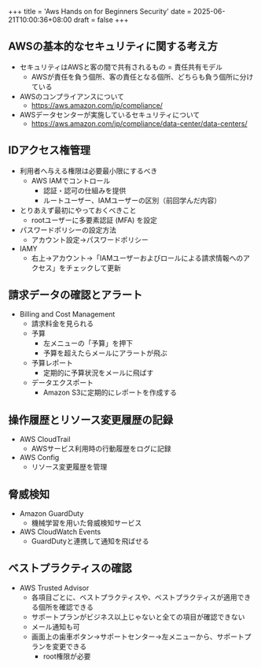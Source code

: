 +++
title = 'Aws Hands on for Beginners Security'
date = 2025-06-21T10:00:36+08:00
draft = false
+++

## AWSの基本的なセキュリティに関する考え方

- セキュリティはAWSと客の間で共有されるもの = 責任共有モデル
  - AWSが責任を負う個所、客の責任となる個所、どちらも負う個所に分けている
- AWSのコンプライアンスについて
  - <https://aws.amazon.com/jp/compliance/>
- AWSデータセンターが実施しているセキュリティについて
  - <https://aws.amazon.com/jp/compliance/data-center/data-centers/>

## IDアクセス権管理

- 利用者へ与える権限は必要最小限にするべき
  - AWS IAMでコントロール
    - 認証・認可の仕組みを提供
    - ルートユーザー、IAMユーザーの区別（前回学んだ内容）
- とりあえず最初にやっておくべきこと
  - rootユーザーに多要素認証 (MFA) を設定
- パスワードポリシーの設定方法
  - アカウント設定→パスワードポリシー
- IAMY
  - 右上→アカウント→「IAMユーザーおよびロールによる請求情報へのアクセス」をチェックして更新

## 請求データの確認とアラート

- Billing and Cost Management
  - 請求料金を見られる
  - 予算
    - 左メニューの「予算」を押下
    - 予算を超えたらメールにアラートが飛ぶ
  - 予算レポート
    - 定期的に予算状況をメールに飛ばす
  - データエクスポート
    - Amazon S3に定期的にレポートを作成する

## 操作履歴とリソース変更履歴の記録

- AWS CloudTrail
  - AWSサービス利用時の行動履歴をログに記録
- AWS Config
  - リソース変更履歴を管理

## 脅威検知

- Amazon GuardDuty
  - 機械学習を用いた脅威検知サービス
- AWS CloudWatch Events
  - GuardDutyと連携して通知を飛ばせる

## ベストプラクティスの確認

- AWS Trusted Advisor
  - 各項目ごとに、ベストプラクティスや、ベストプラクティスが適用できる個所を確認できる
  - サポートプランがビジネス以上じゃないと全ての項目が確認できない
  - メール通知も可
  - 画面上の歯車ボタン→サポートセンター→左メニューから、サポートプランを変更できる
    - root権限が必要
